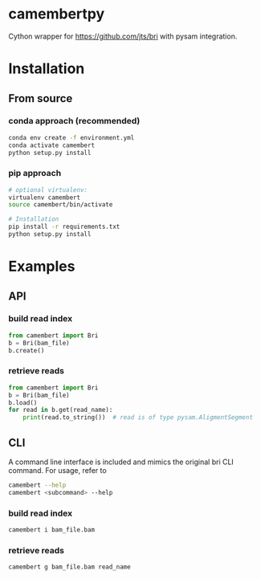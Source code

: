 # camembertpy

Cython wrapper for https://github.com/jts/bri with pysam integration.

# Installation
## From source
### conda approach (recommended)
```bash
conda env create -f environment.yml
conda activate camembert
python setup.py install
```
### pip approach
```bash
# optional virtualenv:
virtualenv camembert
source camembert/bin/activate

# Installation
pip install -r requirements.txt
python setup.py install
```

# Examples
## API
### build read index
```python
from camembert import Bri
b = Bri(bam_file)
b.create()
```

### retrieve reads
```python
from camembert import Bri
b = Bri(bam_file)
b.load()
for read in b.get(read_name):
    print(read.to_string())  # read is of type pysam.AligmentSegment
```
## CLI
A command line interface is included and mimics the original bri CLI command. For usage, refer to
```bash
camembert --help
camembert <subcommand> --help
```

### build read index
```bash
camembert i bam_file.bam
```

### retrieve reads
```bash
camembert g bam_file.bam read_name
```
